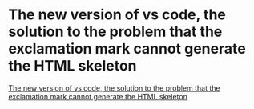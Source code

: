 # The new version of vs code, the solution to the problem that the exclamation mark cannot generate the HTML skeleton
[The new version of vs code, the solution to the problem that the exclamation mark cannot generate the HTML skeleton](https://aiwithcloud.com/2022/09/16/the_new_version_of_vs_code_the_solution_to_the_problem_that_the_exclamation_mark_cannot_generate_the_html_skeleton/)